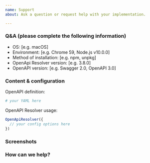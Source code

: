 ```yaml
---
name: Support
about: Ask a question or request help with your implementation.

---
```


<!--
  We can only offer support for OpenAPI Resolver itself.

  If you're having a problem with a library that uses the OpenAPI Resolver,
  please open an issue in that project's repository instead.
 -->

### Q&A (please complete the following information)
 - OS: [e.g. macOS]
 - Environment: [e.g. Chrome 59, Node.js v10.0.0]
 - Method of installation: [e.g. npm, unpkg]
 - OpenApi Resolver version: [e.g. 3.8.0]
 - OpenAPI version: [e.g. Swagger 2.0, OpenAPI 3.0]

### Content & configuration
<!-- Provide us with a way to see what you're seeing, so that we can help. -->

OpenAPI definition:
```yaml
# your YAML here
```

OpenAPI Resolver usage:
```js
OpenApiResolver({
  // your config options here
})
```

### Screenshots
<!-- If applicable, add screenshots to help give context to your problem. -->

### How can we help?
<!-- Your question or problem goes here! -->
